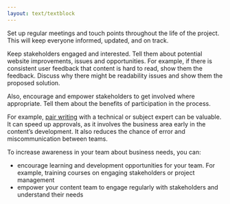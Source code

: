 ```yaml
---
layout: text/textblock
---
```


Set up regular meetings and touch points throughout the life of the project. This will keep everyone informed, updated, and on track.

Keep stakeholders engaged and interested. Tell them about potential website improvements, issues and opportunities. For example, if there is consistent user feedback that content is hard to read, show them the feedback. Discuss why there might be readability issues and show them the proposed solution.

Also, encourage and empower stakeholders to get involved where appropriate. Tell them about the benefits of participation in the process.

For example, [pair writing](/creating-user-centred-content/content-design/pair-writing/) with a technical or subject expert can be valuable. It can speed up approvals, as it involves the business area early in the content’s development. It also reduces the chance of error and miscommunication between teams. 

To increase awareness in your team about business needs, you can:
- encourage learning and development opportunities for your team. For example, training courses on engaging stakeholders or project management
- empower your content team to engage regularly with stakeholders and understand their needs
